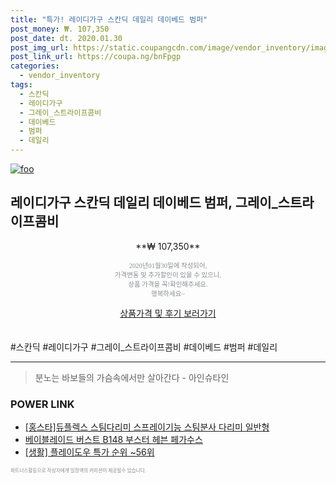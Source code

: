 ```yaml
--- 
title: "특가! 레이디가구 스칸딕 데일리 데이베드 범퍼" 
post_money: ₩. 107,350 
post_date: dt. 2020.01.30 
post_img_url: https://static.coupangcdn.com/image/vendor_inventory/images/2019/03/26/10/6/3ff86d29-6e0f-46dd-8dbd-696644cc2f9d.jpg 
post_link_url: https://coupa.ng/bnFpgp 
categories: 
  - vendor_inventory 
tags: 
  - 스칸딕 
  - 레이디가구 
  - 그레이_스트라이프콤비 
  - 데이베드 
  - 범퍼 
  - 데일리 
--- 
```

[![foo](https://static.coupangcdn.com/image/vendor_inventory/images/2019/03/26/10/6/3ff86d29-6e0f-46dd-8dbd-696644cc2f9d.jpg)](https://coupa.ng/bnFpgp) 

## 레이디가구 스칸딕 데일리 데이베드 범퍼, 그레이_스트라이프콤비 
<p style="text-align: center;">**₩ 107,350**</p> 
<p style="text-align: center;"><span style="color: #898c8f; font-family: Georgia,Times,serif; font-size: 0.75em;">2020년01월30일에 작성되어, <br>가격변동 및 추가할인이 있을 수 있으니,<br> 상품 가격을 꼭!확인해주세요.<br>행복하세요~</span> 
</p>	 
<div markdown="0" style="text-align: center;"><a href="https://coupa.ng/bnFpgp" class="btn btn--success">상품가격 및 후기 보러가기</a></div> 
<br><br> 
  #스칸딕 #레이디가구 #그레이_스트라이프콤비 #데이베드 #범퍼 #데일리 
<hr> 

> 분노는 바보들의 가슴속에서만 살아간다 - 아인슈타인 


### POWER LINK

* <a href="https://blog.naver.com/fasyy4321/221790147410" target="_blank">[홍스타]듀플렉스 스팀다리미 스프레이기능 스팀분사 다리미 일반형</a>
* <a href="https://blog.naver.com/fasyy4321/221777159455" target="_blank">베이블레이드 버스트 B148 부스터 헤븐 페가수스</a>
* <a href="https://blog.naver.com/sakai111/221783266057" target="_blank"> [생활] 플레이도우 특가 순위 ~56위</a>

<span style="color: #898c8f; font-family: Georgia,Times,serif; font-size: 0.55em;">파트너스활동으로 작성자에게 일정액의 커미션이 제공될수 있습니다.</span> 
